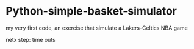 # Python-simple-basket-simulator
my very first code, an exercise that simulate a Lakers-Celtics NBA game

netx step: time outs
